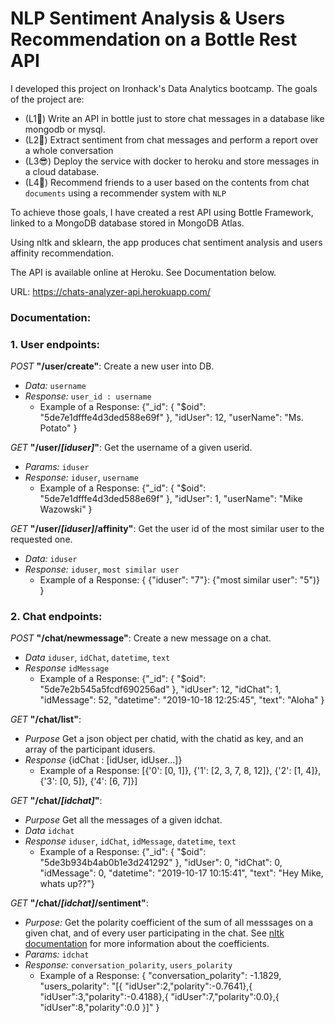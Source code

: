 # NLP Sentiment Analysis & Users Recommendation on a Bottle Rest API

I developed this project on Ironhack's Data Analytics bootcamp. The goals of the project are: 

- (L1🧐) Write an API in bottle just to store chat messages in a database like mongodb or mysql.
- (L2🥳) Extract sentiment from chat messages and perform a report over a whole conversation
- (L3😎) Deploy the service with docker to heroku and store messages in a cloud database.
- (L4🤭) Recommend friends to a user based on the contents from chat `documents` using a recommender system with `NLP` 

To achieve those goals, I have created a rest API using Bottle Framework, linked to a MongoDB database stored in MongoDB Atlas. 

Using nltk and sklearn, the app produces chat sentiment analysis and users affinity recommendation.

The API is available online at Heroku. See Documentation below.

URL: https://chats-analyzer-api.herokuapp.com/

### Documentation:

### 1. User endpoints:

*POST* **"/user/create"**: Create a new user into DB. 
- *Data:* `username`
- *Response:* `user_id : username` 
    - Example of a Response: 
    {"_id": {
        "$oid": "5de7e1dfffe4d3ded588e69f"
        },
    "idUser": 12,
    "userName": "Ms. Potato"
    }


*GET* **"/user/*[iduser]*"**: Get the username of a given userid. 
- *Params:* `iduser`
- *Response:* `iduser`, `username`
    - Example of a Response: 
    {"_id": {
        "$oid": "5de7e1dfffe4d3ded588e69f"
        },
    "idUser": 1,
    "userName": "Mike Wazowski"
    }


*GET* **"/user/*[iduser]*/affinity"**: Get the user id of the most similar user to the requested one. 
- *Data:* `iduser`
- *Response:* `iduser`, `most similar user`
    - Example of a Response: 
    {
        {"iduser": 
            "7"}: 
            {"most similar user": 
                "5")}
    }


### 2. Chat endpoints:

*POST* **"/chat/newmessage"**: Create a new message on a chat.
- *Data* `iduser`, `idChat`, `datetime`, `text`
- *Response* `idMessage`
    - Example of a Response: 
    {"_id": {
        "$oid": "5de7e2b545a5fcdf690256ad"
        },
        "idUser": 12,
        "idChat": 1,
        "idMessage": 52,
        "datetime": "2019-10-18 12:25:45",
        "text": "Aloha"
    }

*GET* **"/chat/list"**: 
- *Purpose* Get a json object per chatid, with the chatid as key, and an array of the participant idusers.
- *Response* {idChat : [idUser, idUser...]}
    - Example of a Response: 
        [{'0': [0, 1]},
        {'1': [2, 3, 7, 8, 12]},
        {'2': [1, 4]},
        {'3': [0, 5]},
        {'4': [6, 7]}]

*GET* **"/chat/*[idchat]*"**: 
- *Purpose* Get all the messages of a given idchat.
- *Data* `idchat`
- *Response* `iduser`, `idChat`, `idMessage`, `datetime`, `text`
    - Example of a Response: 
    {"_id": {
        "$oid": "5de3b934b4ab0b1e3d241292"
        },
        "idUser": 0,
        "idChat": 0,
        "idMessage": 0,
        "datetime": "2019-10-17 10:15:41",
        "text": "Hey Mike, whats up??"}

*GET* **"/chat/*[idchat]*/sentiment"**: 
- *Purpose:* Get the polarity coefficient of the sum of all messsages on a given chat, and of every user participating in the chat. See [nltk documentation](https://www.nltk.org/api/nltk.sentiment.html?highlight=sentiment#module-nltk.sentiment.sentiment_analyzer) for more information about the coefficients. 
- *Params:* `idchat`
- *Response:* `conversation_polarity`, `users_polarity`
    - Example of a Response: 
    {
        "conversation_polarity": -1.1829,
        "users_polarity": "[{
            "idUser":2,"polarity":-0.7641},{
            "idUser":3,"polarity":-0.4188},{
            "idUser":7,"polarity":0.0},{
            "idUser":8,"polarity":0.0
        }]"
    }